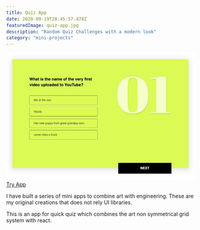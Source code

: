 ```yaml
---
title: Quiz App
date: 2020-09-19T20:45:57.478Z
featuredImage: quiz-app.jpg
description: "Random Quiz Challenges with a modern look"
category: "mini-projects"
---
```

![Quiz App](quiz-app.jpg)
[Try App](https://daily-quiz-app.vercel.app/)

I have built a series of mini apps to combine art with engineering. 
These are my original creations that does not rely UI libraries. 

This is an app for quick quiz which combines the art non symmetrical grid system with react.  



